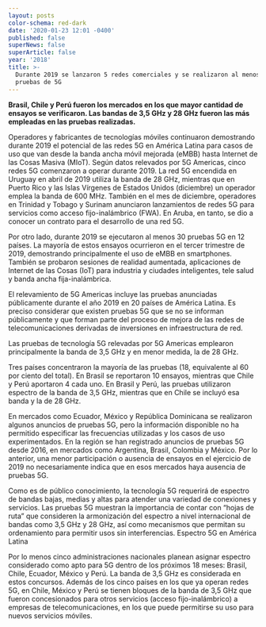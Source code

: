 ```yaml
---
layout: posts
color-schema: red-dark
date: '2020-01-23 12:01 -0400'
published: false
superNews: false
superArticle: false
year: '2018'
title: >-
  Durante 2019 se lanzaron 5 redes comerciales y se realizaron al menos 30
  pruebas de 5G
---
```

**Brasil, Chile y Perú fueron los mercados en los que mayor cantidad de ensayos se verificaron. Las bandas de 3,5 GHz y 28 GHz fueron las más empleadas en las pruebas realizadas.**

Operadores y fabricantes de tecnologías móviles continuaron demostrando durante 2019 el potencial de las redes 5G en América Latina para casos de uso que van desde la banda ancha móvil mejorada (eMBB) hasta Internet de las Cosas Masiva (MIoT). Según datos relevados por 5G Americas, cinco redes 5G comenzaron a operar durante 2019. 
La red 5G encendida en Uruguay en abril de 2019 utiliza la banda de 28 GHz, mientras que en Puerto Rico y las Islas Vírgenes de Estados Unidos (diciembre) un operador emplea la banda de 600 MHz. También en el mes de diciembre, operadores en Trinidad y Tobago y Surinam anunciaron lanzamientos de redes 5G para servicios como acceso fijo-inalámbrico (FWA). En Aruba, en tanto, se dio a conocer un contrato para el desarrollo de una red 5G.

Por otro lado, durante 2019 se ejecutaron al menos 30 pruebas 5G en 12 países. La mayoría de estos ensayos ocurrieron en el tercer trimestre de 2019, demostrando principalmente el uso de eMBB en smartphones. También se probaron sesiones de realidad aumentada, aplicaciones de Internet de las Cosas (IoT) para industria y ciudades inteligentes, tele salud y banda ancha fija-inalámbrica.

El relevamiento de 5G Americas incluye las pruebas anunciadas públicamente durante el año 2019 en 20 países de América Latina. Es preciso considerar que existen pruebas 5G que se no se informan públicamente y que forman parte del proceso de mejora de las redes de telecomunicaciones derivadas de inversiones en infraestructura de red. 

Las pruebas de tecnología 5G relevadas por 5G Americas emplearon principalmente la banda de 3,5 GHz y en menor medida, la de 28 GHz.

Tres países concentraron la mayoría de las pruebas (18, equivalente al 60 por ciento del total). En Brasil se reportaron 10 ensayos, mientras que Chile y Perú aportaron 4 cada uno. En Brasil y Perú, las pruebas utilizaron espectro de la banda de 3,5 GHz, mientras que en Chile se incluyó esa banda y la de 28 GHz.

En mercados como Ecuador, México y República Dominicana se realizaron algunos anuncios de pruebas 5G, pero la información disponible no ha permitido especificar las frecuencias utilizadas y los casos de uso experimentados. 
En la región se han registrado anuncios de pruebas 5G desde 2016, en mercados como Argentina, Brasil, Colombia y México. Por lo anterior, una menor participación o ausencia de ensayos en el ejercicio de 2019 no necesariamente indica que en esos mercados haya ausencia de pruebas 5G. 

Como es de público conocimiento, la tecnología 5G requerirá de espectro de bandas bajas, medias y altas para atender una variedad de conexiones y servicios. Las pruebas 5G muestran la importancia de contar con “hojas de ruta” que consideren la armonización del espectro a nivel internacional de bandas como 3,5 GHz y 28 GHz, así como mecanismos que permitan su ordenamiento para permitir usos sin interferencias. 
Espectro 5G en América Latina

Por lo menos cinco administraciones nacionales planean asignar espectro considerado como apto para 5G dentro de los próximos 18 meses: Brasil, Chile, Ecuador, México y Perú. La banda de 3,5 GHz es considerada en estos concursos. Además de los cinco países en los que ya operan redes 5G, en Chile, México y Perú se tienen bloques de la banda de 3,5 GHz que fueron concesionados para otros servicios (acceso fijo-inalámbrico) a empresas de telecomunicaciones, en los que puede permitirse su uso para nuevos servicios móviles.